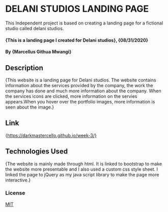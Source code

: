 # DELANI STUDIOS LANDING PAGE
This Independent project is based on creating a landing page for a fictional studio called delani studios.
#### {This is a landing page I created for Delani studios}, {08/31/2020}
#### By **{Marcellus Githua Mwangi}**
## Description
{This website is a landing page for Delani studios. The website contains information about the services provided by the company, the work the company has done and much more information about the company. When the services icons are clicked, more information on the servies appears.When you hover over the portfolio images, more information is seen about the image.}
## Link
{https://darkmastercello.github.io/week-3/}
## Technologies Used
{The website is mainly made through html. It is linked to bootstrap to make the website more presentable and I also used a custom css style sheet. I linked the page to jQuery as my java script library to make the page more interactive.}
### License
[MIT](license)